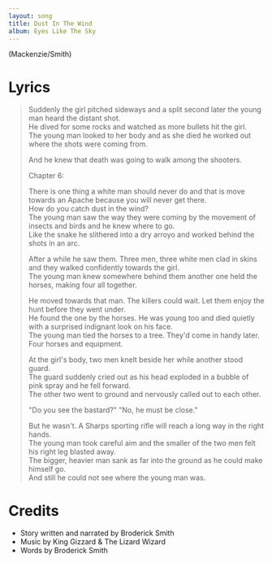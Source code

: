 ```yaml
---
layout: song
title: Dust In The Wind
album: Eyes Like The Sky
---
```


(Mackenzie/Smith)

# Lyrics

> Suddenly the girl pitched sideways and a split second later the young man heard the distant shot.  
> He dived for some rocks and watched as more bullets hit the girl.  
> The young man looked to her body and as she died he worked out where the shots were coming from.  
>  
> And he knew that death was going to walk among the shooters.  
>  
> Chapter 6:  
>  
> There is one thing a white man should never do and that is move towards an Apache because you will never get there.  
> How do you catch dust in the wind?  
> The young man saw the way they were coming by the movement of insects and birds and he knew where to go.  
> Like the snake he slithered into a dry arroyo and worked behind the shots in an arc.  
>  
> After a while he saw them. Three men, three white men clad in skins and they walked confidently towards the girl.  
> The young man knew somewhere behind them another one held the horses, making four all together.  
>  
> He moved towards that man. The killers could wait. Let them enjoy the hunt before they went under.  
> He found the one by the horses. He was young too and died quietly with a surprised indignant look on his face.  
> The young man tied the horses to a tree. They'd come in handy later. Four horses and equipment.  
>  
> At the girl's body, two men knelt beside her while another stood guard.  
> The guard suddenly cried out as his head exploded in a bubble of pink spray and he fell forward.  
> The other two went to ground and nervously called out to each other.  
>  
> "Do you see the bastard?" "No, he must be close."  
>  
> But he wasn't. A Sharps sporting rifle will reach a long way in the right hands.  
> The young man took careful aim and the smaller of the two men felt his right leg blasted away.  
> The bigger, heavier man sank as far into the ground as he could make himself go.  
> And still he could not see where the young man was.  

# Credits

* Story written and narrated by Broderick Smith
* Music by King Gizzard & The Lizard Wizard 
* Words by Broderick Smith 
